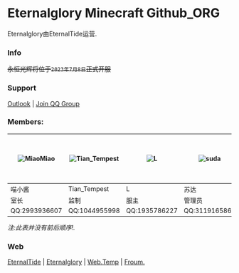 # Eternalglory Minecraft Github_ORG
Eternalglory由EternalTide运营.
### Info
~~永恒光辉将位于``2023年7月8日``正式开服<br>~~
### Support
[Outlook](mailto:EternalTide2019@outlook.com) | [Join QQ Group](http://jq.qq.com/?_wv=1027&k=)
### Members:
| ![MiaoMiao](http://q.qlogo.cn/g?b=qq&nk=2993936607&s=100) | ![Tian_Tempest](http://q.qlogo.cn/g?b=qq&nk=1044955998&s=100) | ![L](http://q.qlogo.cn/g?b=qq&nk=1935786227&s=100) | ![suda](http://q.qlogo.cn/g?b=qq&nk=3119165863&s=100) | ![yanfeng](http://q.qlogo.cn/g?b=qq&nk=292397643&s=100) |  <img src="https://raw.githubusercontent.com/EtGYS/.Github/main/profile/images/xunmenglong.jpg" width="100" height="100"> |
|-----------------------------------------------------------|---------------------------------------------------------------|----------------------------------------------------|-------------------------------------------------------|---------------------------------------------------------|---------------------------------------------------------------|
| 喵小酱                                                       | Tian_Tempest                                                  | L                                                  | 苏达                                                    | 炎风                                                      | 迅猛龙                                                           |
| 室长                                                        | 监制                                                            | 服主                                                 | 管理员                                                   | 管理员                                                     | 管理员                                                           |
QQ:2993936607   | QQ:1044955998   | QQ:1935786227 |QQ:3119165863  | QQ:292397643   | QQ:13520911750

*注:此表并没有前后顺序!.*

### Web
[EternalTide](https://etstudios.cn) | [Eternalglory](https://etntl.top) | [Web.Temp](/) | [Froum.](https://froum.etstudios.cn)

